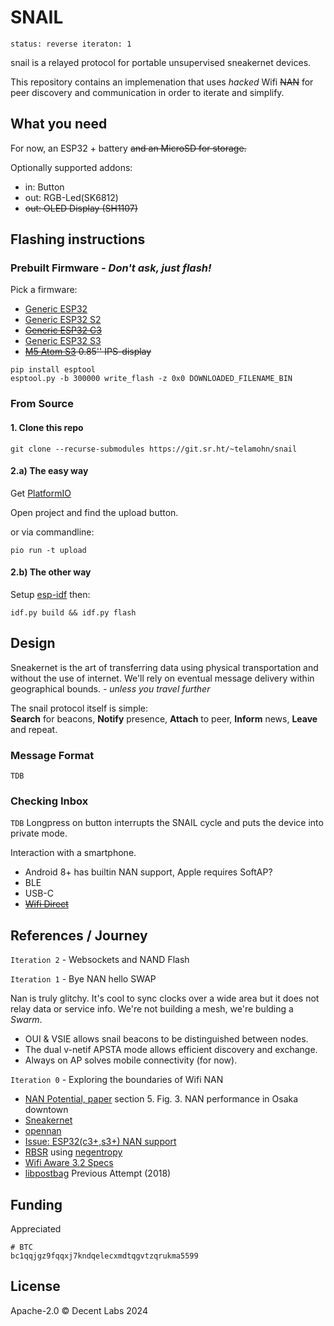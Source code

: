 # SNAIL
`status: reverse iteraton: 1`

snail is a relayed protocol for portable unsupervised sneakernet devices.

This repository contains an implemenation that uses _hacked_ Wifi ~~NAN~~ for peer discovery and communication
in order to iterate and simplify.

## What you need

For now, an ESP32 + battery ~~and an MicroSD for storage.~~

Optionally supported addons:
 - in: Button
 - out: RGB-Led(SK6812)
 - ~~out: OLED Display (SH1107)~~


## Flashing instructions

### Prebuilt Firmware _- Don't ask, just flash!_

Pick a firmware:

- [Generic ESP32](./releases/SNAIL-0.1.0-esp32.bin)
- [Generic ESP32 S2](./releases/SNAIL-0.1.0-esp32s3.bin)
- ~~[Generic ESP32 C3](./releases/SNAIL-0.1.0-esp32s3.bin)~~
- [Generic ESP32 S3](./releases/SNAIL-0.1.0-esp32s3.bin)
- ~~[M5 Atom S3](./releases/SNAIL-0.1.0-esp32s3-M5Atom.bin) 0.85'' IPS-display~~

```
pip install esptool
esptool.py -b 300000 write_flash -z 0x0 DOWNLOADED_FILENAME_BIN
```

### From Source

#### 1. Clone this repo

```
git clone --recurse-submodules https://git.sr.ht/~telamohn/snail
```

#### 2.a) The easy way

Get [PlatformIO](https://platformio.org/platformio-ide)

Open project and find the upload button.

or via commandline:

```
pio run -t upload
```

#### 2.b) The other way

Setup [esp-idf](https://github.com/espressif/esp-idf#developing-with-esp-idf) then:

```
idf.py build && idf.py flash
```

## Design
Sneakernet is the art of transferring data using physical transportation and without the use of internet.
We'll rely on eventual message delivery within geographical bounds. _- unless you travel further_

The snail protocol itself is simple:  
**Search** for beacons, **Notify** presence, **Attach** to peer, **Inform** news, **Leave** and repeat.


### Message Format
`TDB`

### Checking Inbox
`TDB`
Longpress on button interrupts the SNAIL cycle and puts the device into private mode.

Interaction with a smartphone.
- Android 8+ has builtin NAN support, Apple requires SoftAP?
- BLE
- USB-C
- ~~[Wifi Direct](https://github.com/espressif/esp-idf/issues/6522#issuecomment-1878635833)~~

## References / Journey

`Iteration 2` - Websockets and NAND Flash


`Iteration 1` - Bye NAN hello SWAP

Nan is truly glitchy. It's cool to sync clocks over a wide area but
it does not relay data or service info.
We're not building a mesh, we're bulding a _Swarm_.

- OUI & VSIE allows snail beacons to be distinguished between nodes.
- The dual v-netif APSTA mode allows efficient discovery and exchange.
- Always on AP solves mobile connectivity (for now).


`Iteration 0` - Exploring the boundaries of Wifi NAN

- [NAN Potential, paper](https://core.ac.uk/download/pdf/41826471.pdf) section 5. Fig. 3. NAN performance in Osaka downtown
- [Sneakernet](https://en.wikipedia.org/wiki/Sneakernet)
- [opennan](https://github.com/seemoo-lab/opennan)
- [Issue: ESP32(c3+,s3+) NAN support](https://github.com/espressif/esp-idf/issues/12987)
- [RBSR](https://github.com/AljoschaMeyer/master_thesis/blob/main/main.pdf) using [negentropy](https://github.com/hoytech/negentropy)
- [Wifi Aware 3.2 Specs](https://device.report/m/980bcb4db0863da46c502ee7c16a63f7606467778fe73fac7ffabcd3cfa5d207.pdf)
- [libpostbag](https://git.sr.ht/~telamohn/libpostbag) Previous Attempt (2018)
 <!-- [The Original Experiment, 1969](https://snap.stanford.edu/class/cs224w-readings/travers69smallworld.pdf) -->

## Funding

Appreciated

```
# BTC
bc1qqjgz9fqqxj7kndqelecxmdtqgvtzqrukma5599
```

## License

Apache-2.0 © Decent Labs 2024
